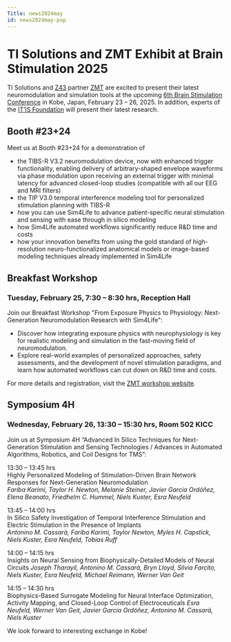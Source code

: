 ```yaml
---
Title: news2024may
id: news2024may-pop
---
```

# TI Solutions and ZMT Exhibit at Brain Stimulation 2025

TI Solutions and [Z43](https://z43.swiss) partner [ZMT](https://zmt.swiss) are excited to present their latest neuromodulation and simulation tools at the upcoming [6th Brain Stimulation Conference](https://www.elsevier.com/events/conferences/all/international-brain-stimulation-conference) in Kobe, Japan, February 23 – 26, 2025. In addition, experts of the [IT’IS Foundation](https://itis.swiss) will present their latest research.

## Booth #23+24  
Meet us at Booth #23+24 for a demonstration of
- the TIBS-R V3.2 neuromodulation device, now with enhanced trigger functionality, enabling delivery of arbitrary-shaped envelope waveforms via phase modulation upon receiving an external trigger with minimal latency for advanced closed-loop studies (compatible with all our EEG and MRI filters)
- the TIP V3.0 temporal interference modeling tool for personalized stimulation planning with TIBS-R
- how you can use Sim4Life to advance patient-specific neural stimulation and sensing with ease through in silico modeling
- how Sim4Life automated workflows significantly reduce R&D time and costs
- how your innovation benefits from using the gold standard of high-resolution neuro-functionalized anatomical models or image-based modeling techniques already implemented in Sim4Life


## Breakfast Workshop  
### Tuesday, February 25, 7:30 – 8:30 hrs, Reception Hall  

Join our Breakfast Workshop "From Exposure Physics to Physiology: Next-Generation Neuromodulation Research with Sim4Life":
- Discover how integrating exposure physics with neurophysiology is key for realistic modeling and simulation in the fast-moving field of neuromodulation.
- Explore real-world examples of personalized approaches, safety assessments, and the development of novel stimulation paradigms, and learn how automated workflows can cut down on R&D time and costs.

For more details and registration, visit the [ZMT workshop website](https://zmt.swiss/news-and-events/events/workshops/sim4life-brainstim-2025/registration-brainstim-2025/).


## Symposium 4H  
### Wednesday, February 26, 13:30 – 15:30 hrs, Room 502 KICC  

Join us at Symposium 4H “Advanced In Silico Techniques for Next-Generation Stimulation and Sensing Technologies / Advances in Automated Algorithms, Robotics, and Coil Designs for TMS”:

13:30 – 13:45 hrs  
Highly Personalized Modeling of Stimulation-Driven Brain Network Responses for Next-Generation Neuromodulation  
*Fariba Karimi, Taylor H. Newton, Melanie Steiner, Javier Garcia Ordóñez, Elena Beanato, Friedhelm C. Hummel, Niels Kuster, Esra Neufeld*

13:45 – 14:00 hrs  
In Silico Safety Investigation of Temporal Interference Stimulation and Electric Stimulation in the Presence of Implants  
*Antonino M. Cassarà, Fariba Karimi, Taylor Newton, Myles H. Capstick, Niels Kuster, Esra Neufeld, Tobias Ruff*

14:00 – 14:15 hrs  
Insights on Neural Sensing from Biophysically-Detailed Models of Neural Circuits
*Joseph Tharayil, Antonino M. Cassarà, Bryn Lloyd, Silvia Farcito, Niels Kuster, Esra Neufeld, Michael Reimann, Werner Van Geit*

14:15 – 14:30 hrs  
Biophysics-Based Surrogate Modeling for Neural Interface Optimization, Activity Mapping, and Closed-Loop Control of Electroceuticals
*Esra Neufeld, Werner Van Geit, Javier Garcia Ordóñez, Antonino M. Cassarà, Niels Kuster*

We look forward to interesting exchange in Kobe!
